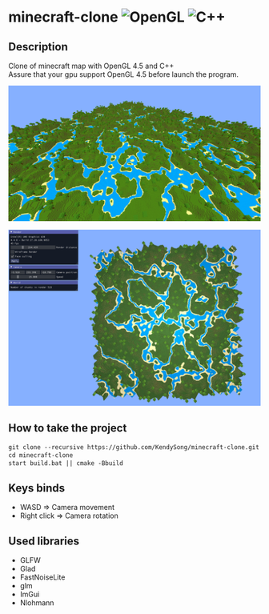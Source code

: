 # minecraft-clone ![OpenGL](https://img.shields.io/badge/OpenGL-%23FFFFFF.svg?style=for-the-badge&logo=opengl) ![C++](https://img.shields.io/badge/c++-%2300599C.svg?style=for-the-badge&logo=c%2B%2B&logoColor=white)

## Description
Clone of minecraft map with OpenGL 4.5 and C++</br>
Assure that your gpu support OpenGL 4.5 before launch the program.

<img src="https://github.com/KendySong/minecraft-clone/blob/main/screenshots/world-2.png"></img>

<img src="https://github.com/KendySong/minecraft-clone/blob/main/screenshots/water-2.png"></img>

## How to take the project
```git
git clone --recursive https://github.com/KendySong/minecraft-clone.git
cd minecraft-clone
start build.bat || cmake -Bbuild
```

## Keys binds
- WASD        => Camera movement
- Right click => Camera rotation

## Used libraries
- GLFW
- Glad
- FastNoiseLite
- glm
- ImGui
- Nlohmann
